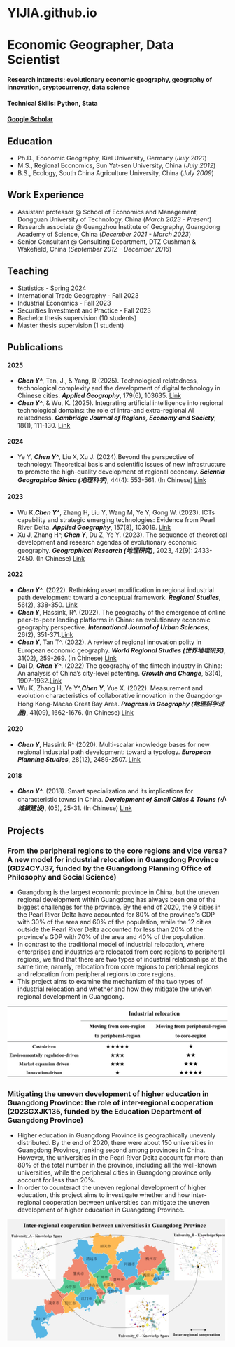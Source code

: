 # YIJIA.github.io

# Economic Geographer, Data Scientist

#### Research interests: evolutionary economic geography, geography of innovation, cryptocurrency, data science
#### Technical Skills: Python, Stata
#### [Google Scholar](https://scholar.google.com/citations?user=yJg1axYAAAAJ&hl=en&oi=sra )

## Education
- Ph.D., Economic Geography, Kiel University, Germany (_July 2021_)								       		
- M.S., Regional Economics, Sun Yat-sen University, China (_July 2012_)	 			        		
- B.S., Ecology, South China Agriculture University, China (_July 2009_)

## Work Experience
- Assistant professor @ School of Economics and Management, Dongguan University of Technology, China (_March 2023 - Present_)							       		
- Research associate @ Guangzhou Institute of Geography, Guangdong Academy of Science, China (_December 2021 - March 2023_)			        		
- Senior Consultant @ Consulting Department, DTZ Cushman & Wakefield, China (_September 2012 - December 2016_)

## Teaching
- Statistics - Spring 2024
- International Trade Geography - Fall 2023
- Industrial Economics - Fall 2023 
- Securities Investment and Practice  - Fall 2023
- Bachelor thesis supervision (10 students)
- Master thesis supervision (1 student)

## Publications

#### 2025
- **_Chen Y^_**, Tan, J., & Yang, R (2025). Technological relatedness, technological complexity and the development of digital technology in Chinese cities. **_Applied Geography_**,  179(6), 103635. [Link](https://www.sciencedirect.com/science/article/abs/pii/S0143622825001304)
- **_Chen Y^_**, & Wu, K. (2025). Integrating artificial intelligence into regional technological domains: the role of intra-and extra-regional AI relatedness. **_Cambridge Journal of Regions, Economy and Society_**, 18(1), 111-130. [Link](https://academic.oup.com/cjres/advance-article-abstract/doi/10.1093/cjres/rsae041/7950699?redirectedFrom=fulltext)

#### 2024
- Ye Y, **_Chen Y^_**, Liu X, Xu J. (2024).Beyond the perspective of technology: Theoretical basis and scientific issues of new infrastructure to promote the high-quality development of regional economy. **_Scientia Geographica Sinica (地理科学)_**, 44(4): 553-561. (In Chinese)  [Link](https://kns.cnki.net/kcms2/article/abstract?v=9hl5eXOdJcbpR7hDMqaZT7qWPtCXgbHpuUIQ2V5euT1wnQPik_JtM-JL-IuDtKY6GRHBrQvdmeKWc0ZzeXe3latrD0avFx4ak75rM7HXGVIc95GdLIfq-BTFtcuVUCfGhdNaBRWOXtN-hplLcXo2XQ==&uniplatform=NZKPT&language=CHS)

#### 2023
- Wu K,**_Chen Y^_**, Zhang H, Liu Y, Wang M, Ye Y, Gong W. (2023). ICTs capability and strategic emerging technologies: Evidence from Pearl River Delta. **_Applied Geography_**, 157(8), 103019. [Link](https://www.sciencedirect.com/science/article/abs/pii/S0143622823001509)
- Xu J, Zhang H^, **_Chen Y_**, Du Z, Ye Y. (2023). The sequence of theoretical development and research agendas of evolutionary economic geography. **_Geographical Research (地理研究)_**, 2023, 42(9): 2433-2450. (In Chinese) [Link](https://www.dlyj.ac.cn/CN/abstract/abstract54803.shtml)

#### 2022
- **_Chen Y^_**. (2022). Rethinking asset modification in regional industrial path development: toward a conceptual framework. **_Regional Studies_**, 56(2), 338-350. [Link](https://www.tandfonline.com/doi/full/10.1080/00343404.2021.1941839)
- **_Chen Y_**, Hassink, R^. (2022). The geography of the emergence of online peer-to-peer lending platforms in China: an evolutionary economic geography perspective. **_International Journal of Urban Sciences_**, 26(2), 351-371.[Link](https://www.tandfonline.com/doi/abs/10.1080/12265934.2021.1879664#:~:text=We%20find%20that%20China's%20P2P,P2P%20industry%20could%20build%20on.)
- **_Chen Y_**, Tan T^. (2022). A review of regional innovation polity in European economic geography. **_World Regional Studies (世界地理研究)_**, 31(02), 259-269. (In Chinese) [Link](https://sjdlyj.ecnu.edu.cn/CN/10.3969/j.issn.1004-9479.2022.02.2020249)
- Dai D, **_Chen Y^_**. (2022) The geography of the fintech industry in China: An analysis of China’s city-level patenting. **_Growth and Change_**, 53(4), 1907-1932.[Link](https://onlinelibrary.wiley.com/doi/abs/10.1111/grow.12630)
- Wu K, Zhang H, Ye Y^,**_Chen Y_**, Yue X. (2022). Measurement and evolution characteristics of collaborative innovation in the Guangdong-Hong Kong-Macao Great Bay Area. **_Progress in Geography (地理科学进展)_**, 41(09), 1662-1676. (In Chinese) [Link](https://www.progressingeography.com/CN/10.18306/dlkxjz.2022.09.009)

#### 2020
- **_Chen Y_**, Hassink R^ (2020). Multi-scalar knowledge bases for new regional industrial path development: toward a typology. **_European Planning Studies_**, 28(12), 2489-2507. [Link](https://www.tandfonline.com/doi/full/10.1080/09654313.2020.1724265)

#### 2018
- **_Chen Y^_**. (2018). Smart specialization and its implications for characteristic towns in China. **_Development of Small Cities & Towns (小城镇建设)_**, (05), 25-31. (In Chinese) [Link](https://www.cnki.net/KCMS/detail/detail.aspx?dbcode=CJFD&dbname=CJFDLAST2018&filename=XCJS201805006&uniplatform=OVERSEA&v=AzzOUiHzMpfFXxUh73kZw28AGTHvc1NhcKKpH0dt5v1fjfj4hmaTQ2o92ETQElDh)


## Projects
###  From the peripheral regions to the core regions and vice versa? A new model for industrial relocation in Guangdong Province (GD24CYJ37, funded by the Guangdong Planning Office of Philosophy and Social Science)
- Guangdong is the largest economic province in China, but the uneven regional development within Guangdong has always been one of the biggest challenges for the province. By the end of 2020, the 9 cities in the Pearl River Delta have accounted for 80% of the province's GDP with 30% of the area and 60% of the population, while the 12 cities outside the Pearl River Delta accounted for less than 20% of the province's GDP with 70% of the area and 40% of the population.
- In contrast to the traditional model of industrial relocation, where enterprises and industries are relocated from core regions to peripheral regions, we find that there are two types of industrial relationships at the same time, namely, relocation from core regions to peripheral regions and relocation from peripheral regions to core regions.
- This project aims to examine the mechanism of the two types of industrial relocation and whether and how they mitigate the uneven regional development in Guangdong.

![EEG Band Discovery](images/图片3.jpg)


###  Mitigating the uneven development of higher education in Guangdong Province: the role of inter-regional cooperation (2023GXJK135, funded by the Education Department of Guangdong Province)
- Higher education in Guangdong Province is geographically unevenly distributed. By the end of 2020, there were about 150 universities in Guangdong Province, ranking second among provinces in China. However, the universities in the Pearl River Delta account for more than 80% of the total number in the province, including all the well-known universities, while the peripheral cities in Guangdong province only account for less than 20%. 
- In order to counteract the uneven regional development of higher education, this project aims to investigate whether and how inter-regional cooperation between universities can mitigate the uneven development of higher education in Guangdong Province.

![EEG Band Discovery](images/图片2.jpg)
